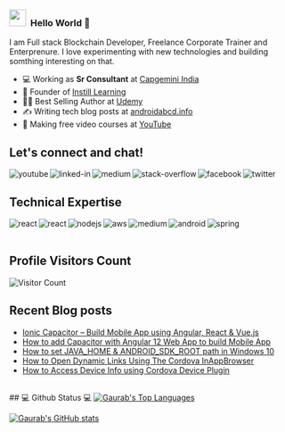 ### <img src="https://media.giphy.com/media/xUPGcdJJcjnSIjqFHi/giphy.gif" width="30px">&nbsp; Hello World 👋
I am Full stack Blockchain Developer, Freelance Corporate Trainer and Enterprenure. I love experimenting with new technologies and building somthing interesting on that.
- 💻 Working as **Sr Consultant** at [Capgemini India](https://www.capgemini.com/in-en/)
- 🌱 Founder of [Instill Learning](http://courses.instilllearning.dev/)
- 👨‍💻 Best Selling Author at [Udemy](https://www.udemy.com/user/gaurab-kumar-2/)
- ✍️ Writing tech blog posts at [androidabcd.info](https://androidabcd.info)
- 🔭 Making free video courses at [YouTube](https://www.youtube.com/instilllearning?sub_confirmation=1) 

## Let's connect and chat!

[<img align="left" alt="youtube" src="https://img.shields.io/badge/youtube-red.svg?&style=for-the-badge&logo=youtube&logoColor=white" />](https://www.youtube.com/instilllearning?sub_confirmation=1)
[<img align="left" alt="linked-in" src="https://img.shields.io/badge/linkedin-%230077B5.svg?&style=for-the-badge&logo=linkedin&logoColor=white" />](https://www.linkedin.com/in/progaurab)
[<img align="left" alt="medium" src="https://img.shields.io/badge/medium-%2312100E.svg?&style=for-the-badge&logo=medium&logoColor=white" />](https://medium.com/@progaurab)
[<img align="left" alt="stack-overflow" src="https://img.shields.io/badge/stack%20overflow-FE7A16?logo=stack-overflow&logoColor=white&style=for-the-badge" />](https://stackoverflow.com/users/4188585/gaurab-kumar)
[<img align="left" alt="facebook" src="https://img.shields.io/badge/facebook-%231877F2.svg?&style=for-the-badge&logo=facebook&logoColor=white" />](https://www.facebook.com/learnWithGaurab)
[<img align="left" alt="twitter" src="https://img.shields.io/badge/twitter-%231DA1F2.svg?&style=for-the-badge&logo=twitter&logoColor=white" />](https://twitter.com/progaurab)
<br/>


## Technical Expertise

[<img align="left" alt="react" src="https://img.shields.io/badge/react%20-%2320232a.svg?&style=for-the-badge&logo=react&logoColor=%2361DAFB" />](https://androidabcd.info/category/react/)
[<img align="left" alt="react" src="https://img.shields.io/badge/react%20-%2320232a.svg?&style=for-the-badge&logo=react&logoColor=%2361DAFB" />](https://androidabcd.info/category/react/)
[<img align="left" alt="nodejs" src="https://img.shields.io/badge/node.js%20-%2343853D.svg?&style=for-the-badge&logo=node.js&logoColor=white" />](https://androidabcd.info/category/nodejs/)
<img align="left" alt="aws" src="https://img.shields.io/badge/Amazon%20AWS-%23232F3E?logo=amazon-aws&logoColor=white&style=for-the-badge" />
<img align="left" alt="medium" src="https://img.shields.io/badge/postgres-%23316192.svg?&style=for-the-badge&logo=postgresql&logoColor=white" />
[<img align="left" alt="android" src="https://img.shields.io/badge/Android-3DDC84?logo=android&logoColor=white&style=for-the-badge" />](https://androidabcd.info/category/android/)
<img align="left" alt="spring" src="https://img.shields.io/badge/spring%20-%236DB33F.svg?&style=for-the-badge&logo=spring&logoColor=white" />
<br>
<br>
## Profile Visitors Count
![Visitor Count](https://profile-counter.glitch.me/progaurab/count.svg)


## Recent Blog posts
<!-- BLOG-POST-LIST:START -->
- [Ionic Capacitor – Build Mobile App using Angular, React &amp; Vue.js](https://androidabcd.info/ionic-capacitor/?utm_source=rss&utm_medium=rss&utm_campaign=ionic-capacitor)
- [How to add Capacitor with Angular 12 Web App to build Mobile App](https://androidabcd.info/capacitor-with-angular12-web-app/?utm_source=rss&utm_medium=rss&utm_campaign=capacitor-with-angular12-web-app)
- [How to set JAVA_HOME &amp; ANDROID_SDK_ROOT path in Windows 10](https://androidabcd.info/how-to-set-java_home-in-windows-10/?utm_source=rss&utm_medium=rss&utm_campaign=how-to-set-java_home-in-windows-10)
- [How to Open Dynamic Links Using The Cordova InAppBrowser](https://androidabcd.info/cordova-inappbrowser/?utm_source=rss&utm_medium=rss&utm_campaign=cordova-inappbrowser)
- [How to Access Device Info using Cordova Device Plugin](https://androidabcd.info/how-to-access-device-information-in-cordova/?utm_source=rss&utm_medium=rss&utm_campaign=how-to-access-device-information-in-cordova)
<!-- BLOG-POST-LIST:END -->

<br >
## 💻 Github Status 💻
  <a href="https://github.com/progaurab"><img alt="Gaurab's Top Languages" src="https://github-readme-stats.vercel.app/api/top-langs/?username=progaurab&langs_count=10&layout=compact#" /></a>
  
  [![Gaurab's GitHub stats](https://github-readme-stats.vercel.app/api?username=progaurab)](https://github.com/progaurab/github-readme-stats)
